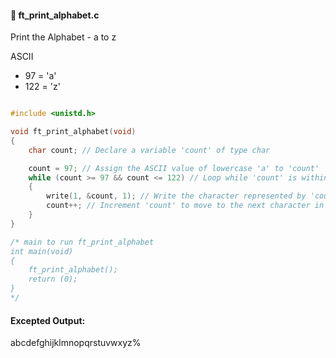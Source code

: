 #### :hammer: ft_print_alphabet.c

Print the Alphabet - a to z

ASCII <br>
- 97 = 'a' <br>
- 122 = 'z'
```c

#include <unistd.h>

void ft_print_alphabet(void)
{
    char count; // Declare a variable 'count' of type char

    count = 97; // Assign the ASCII value of lowercase 'a' to 'count'
    while (count >= 97 && count <= 122) // Loop while 'count' is within the range of lowercase letters 'a' to 'z'
    {
        write(1, &count, 1); // Write the character represented by 'count' to the standard output
        count++; // Increment 'count' to move to the next character in the alphabet
    }
}

/* main to run ft_print_alphabet
int	main(void)
{
	ft_print_alphabet();
	return (0);
}
*/
```
#### Excepted Output: <br>
abcdefghijklmnopqrstuvwxyz%
